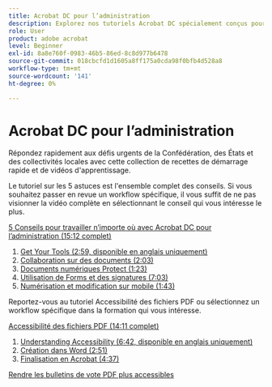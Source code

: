 ```yaml
---
title: Acrobat DC pour l’administration
description: Explorez nos tutoriels Acrobat DC spécialement conçus pour les administrations fédérale, d’État et locales.
role: User
product: adobe acrobat
level: Beginner
exl-id: 8a8e760f-0983-46b5-86ed-8c8d977b6478
source-git-commit: 018cbcfd1d1605a8ff175a0cda98f0bfb4d528a8
workflow-type: tm+mt
source-wordcount: '141'
ht-degree: 0%

---
```


# Acrobat DC pour l’administration

Répondez rapidement aux défis urgents de la Confédération, des États et des collectivités locales avec cette collection de recettes de démarrage rapide et de vidéos d&#39;apprentissage.

Le tutoriel sur les 5 astuces est l&#39;ensemble complet des conseils. Si vous souhaitez passer en revue un workflow spécifique, il vous suffit de ne pas visionner la vidéo complète en sélectionnant le conseil qui vous intéresse le plus.

[5 Conseils pour travailler n’importe où avec Acrobat DC pour l’administration (15:12 complet)](5-tips-for-working-anywhere-with-acrobat-dc-for-government.md)
1. [Get Your Tools (2:59, disponible en anglais uniquement)](get-your-tools.md)
1. [Collaboration sur des documents (2:03)](collaborate-on-documents.md)
1. [Documents numériques Protect (1:23)](protect-digital-documents.md)
1. [Utilisation de Forms et des signatures (7:03)](work-with-forms-and-signatures.md)
1. [Numérisation et modification sur mobile (1:43)](scan-and-edit-on-mobile.md)

Reportez-vous au tutoriel Accessibilité des fichiers PDF ou sélectionnez un workflow spécifique dans la formation qui vous intéresse.

[Accessibilité des fichiers PDF (14:11 complet)](making-pdfs-accessible.md)
1. [Understanding Accessibility (6:42, disponible en anglais uniquement)](understanding-accessibility.md)
1. [Création dans Word (2:51)](authoring-in-word.md)
1. [Finalisation en Acrobat (4:37)](finishing-in-acrobat.md)

[Rendre les bulletins de vote PDF plus accessibles](making-pdf-ballots-accessible.md)
